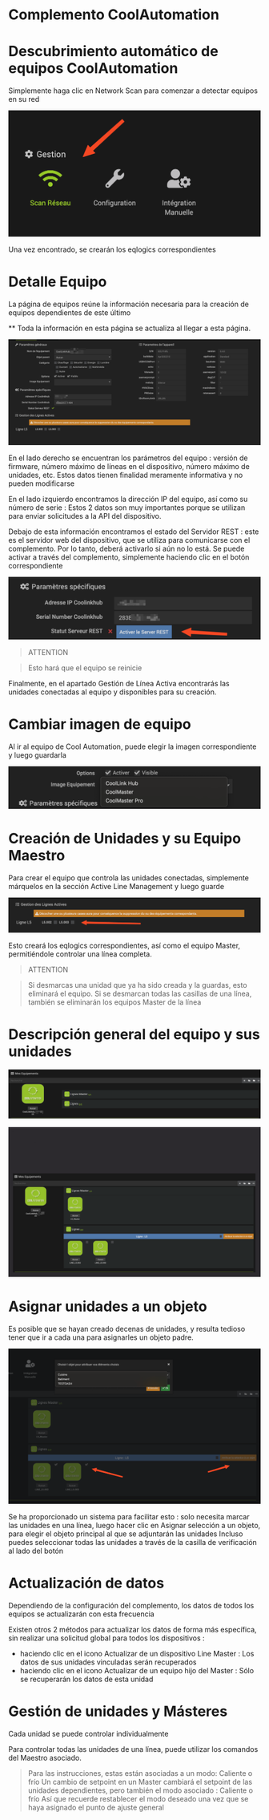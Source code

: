 # Complemento CoolAutomation




# Descubrimiento automático de equipos CoolAutomation


Simplemente haga clic en Network Scan para comenzar a detectar equipos en su red


![scanNetwok](../images/scanNetwork.png)


Una vez encontrado, se crearán los eqlogics correspondientes




# Detalle Equipo


La página de equipos reúne la información necesaria para la creación de equipos dependientes de este último

** Toda la información en esta página se actualiza al llegar a esta página.


![eqlogicMain](../images/eqlogicMain.png)

En el lado derecho se encuentran los parámetros del equipo : versión de firmware, número máximo de líneas en el dispositivo, número máximo de unidades, etc.
Estos datos tienen finalidad meramente informativa y no pueden modificarse



En el lado izquierdo encontramos la dirección IP del equipo, así como su número de serie : Estos 2 datos son muy importantes porque se utilizan para enviar solicitudes a la API del dispositivo. 


Debajo de esta información encontramos el estado del Servidor REST : este es el servidor web del dispositivo, que se utiliza para comunicarse con el complemento. Por lo tanto, deberá activarlo si aún no lo está. 
Se puede activar a través del complemento, simplemente haciendo clic en el botón correspondiente

![activateRestServer](../images/activateRestServer.png)

> ATTENTION

> Esto hará que el equipo se reinicie


Finalmente, en el apartado Gestión de Línea Activa encontrarás las unidades conectadas al equipo y disponibles para su creación.



# Cambiar imagen de equipo

Al ir al equipo de Cool Automation, puede elegir la imagen correspondiente y luego guardarla

![chooseImg](../images/chooseImg.png)


# Creación de Unidades y su Equipo Maestro

Para crear el equipo que controla las unidades conectadas, simplemente márquelos en la sección Active Line Management y luego guarde

![checkboxLines](../images/checkboxLines.png)

Esto creará los eqlogics correspondientes, así como el equipo Master, permitiéndole controlar una línea completa.

> ATTENTION

> Si desmarcas una unidad que ya ha sido creada y la guardas, esto eliminará el equipo. 
> Si se desmarcan todas las casillas de una línea, también se eliminarán los equipos Master de la línea


# Descripción general del equipo y sus unidades

![linesCreated](../images/linesCreated.png)


![detailsChilds](../images/detailsChilds.png)





# Asignar unidades a un objeto


Es posible que se hayan creado decenas de unidades, y resulta tedioso tener que ir a cada una para asignarles un objeto padre. 

![attribuateObjects](../images/attribuateObjects.png)

Se ha proporcionado un sistema para facilitar esto : solo necesita marcar las unidades en una línea, luego hacer clic en Asignar selección a un objeto, para elegir el objeto principal al que se adjuntarán las unidades
Incluso puedes seleccionar todas las unidades a través de la casilla de verificación al lado del botón



# Actualización de datos 


Dependiendo de la configuración del complemento, los datos de todos los equipos se actualizarán con esta frecuencia

Existen otros 2 métodos para actualizar los datos de forma más específica, sin realizar una solicitud global para todos los dispositivos :

- haciendo clic en el icono Actualizar de un dispositivo Line Master : Los datos de sus unidades vinculadas serán recuperados
- haciendo clic en el icono Actualizar de un equipo hijo del Master : Sólo se recuperarán los datos de esta unidad


# Gestión de unidades y Másteres


Cada unidad se puede controlar individualmente

Para controlar todas las unidades de una línea, puede utilizar los comandos del Maestro asociado. 

> Para las instrucciones, estas están asociadas a un modo: Caliente o frío
> Un cambio de setpoint en un Master cambiará el setpoint de las unidades dependientes, pero también el modo asociado : Caliente o frío
> Así que recuerde restablecer el modo deseado una vez que se haya asignado el punto de ajuste general




